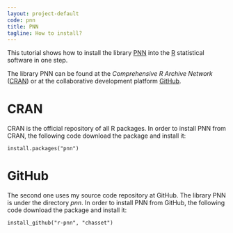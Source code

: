 ```yaml
---
layout: project-default
code: pnn
title: PNN
tagline: How to install?
---
```


This tutorial shows how to install the library [PNN](http://pnn.chasset.net) into the [R](http://r-project.org) statistical software in one step.

The library PNN can be found at the *Comprehensive R Archive Network* ([CRAN](http://cran.r-project.org/web/packages/pnn/index.html)) or at the collaborative development platform [GitHub](https://github.com/chasset/).

# CRAN

CRAN is the official repository of all R packages. In order to install PNN from CRAN, the following code download the package and install it:

```
install.packages("pnn")
```

# GitHub

The second one uses my source code repository at GitHub. The library PNN is under the directory *pnn*. In order to install PNN from GitHub, the following code download the package and install it:

```
install_github("r-pnn", "chasset")
```
